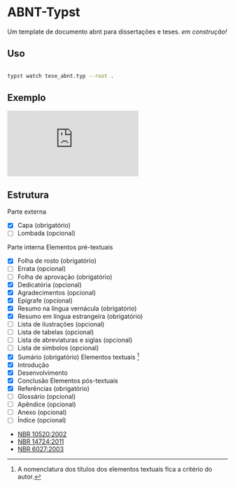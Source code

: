 # ABNT-Typst
Um template de documento abnt para dissertações e teses.
_em construção!_

## Uso

```sh

typst watch tese_abnt.typ --root .
```

## Exemplo

![PDF exemplo](https://github.com/fredguth/abnt-typst/blob/main/tese_abnt.pdf)

## Estrutura


Parte externa

- [x] Capa (obrigatório)
- [ ] Lombada (opcional)

Parte interna
 Elementos pré-textuais
- [x] Folha de rosto (obrigatório)
- [ ] Errata (opcional)
- [ ] Folha de aprovação (obrigatório)
- [x] Dedicatória (opcional)
- [x] Agradecimentos (opcional)
- [x] Epígrafe (opcional)
- [x] Resumo na língua vernácula (obrigatório)
- [x] Resumo em língua estrangeira (obrigatório)
- [ ] Lista de ilustrações (opcional)
- [ ] Lista de tabelas (opcional)
- [ ] Lista de abreviaturas e siglas (opcional)
- [ ] Lista de símbolos (opcional)
- [x] Sumário (obrigatório)
Elementos textuais [^1]
- [x] Introdução
- [x] Desenvolvimento
- [x] Conclusão
Elementos pós-textuais
- [x] Referências (obrigatório)
- [ ] Glossário (opcional)
- [ ] Apêndice (opcional)
- [ ] Anexo (opcional)
- [ ] Índice (opcional)

[^1]: A nomenclatura dos títulos dos elementos textuais fica a critério do autor.

- [NBR 10520:2002](http://www2.uesb.br/biblioteca/wp-content/uploads/2016/05/NBR-10520-CITA%C3%87%C3%95ES.pdf)
- [NBR 14724:2011](http://site.ufvjm.edu.br/revistamultidisciplinar/files/2011/09/NBR_14724_atualizada_abr_2011.pdf)
- [NBR 6027:2003](https://arquivos.info.ufrn.br/arquivos/201217724681f092705070edeef8a06d/NBR_6027_Sumario_apresentacao.pdf)
